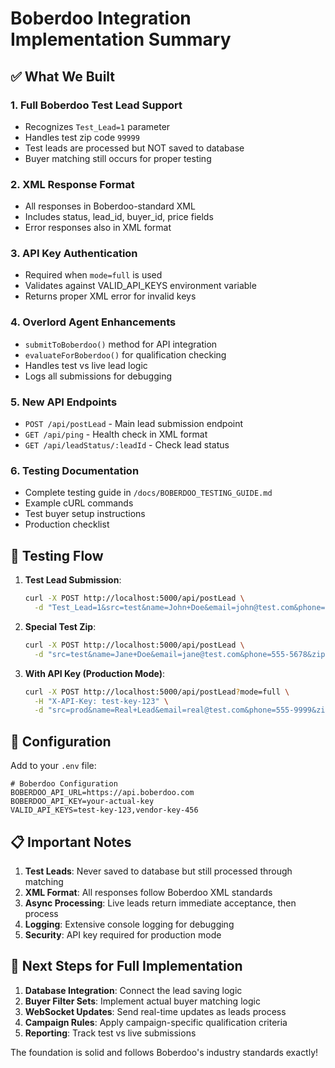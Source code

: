 # Boberdoo Integration Implementation Summary

## ✅ What We Built

### 1. **Full Boberdoo Test Lead Support**
- Recognizes `Test_Lead=1` parameter
- Handles test zip code `99999`
- Test leads are processed but NOT saved to database
- Buyer matching still occurs for proper testing

### 2. **XML Response Format**
- All responses in Boberdoo-standard XML
- Includes status, lead_id, buyer_id, price fields
- Error responses also in XML format

### 3. **API Key Authentication**
- Required when `mode=full` is used
- Validates against VALID_API_KEYS environment variable
- Returns proper XML error for invalid keys

### 4. **Overlord Agent Enhancements**
- `submitToBoberdoo()` method for API integration
- `evaluateForBoberdoo()` for qualification checking
- Handles test vs live lead logic
- Logs all submissions for debugging

### 5. **New API Endpoints**
- `POST /api/postLead` - Main lead submission endpoint
- `GET /api/ping` - Health check in XML format
- `GET /api/leadStatus/:leadId` - Check lead status

### 6. **Testing Documentation**
- Complete testing guide in `/docs/BOBERDOO_TESTING_GUIDE.md`
- Example cURL commands
- Test buyer setup instructions
- Production checklist

## 🧪 Testing Flow

1. **Test Lead Submission**:
   ```bash
   curl -X POST http://localhost:5000/api/postLead \
     -d "Test_Lead=1&src=test&name=John+Doe&email=john@test.com&phone=555-1234&zip=12345"
   ```

2. **Special Test Zip**:
   ```bash
   curl -X POST http://localhost:5000/api/postLead \
     -d "src=test&name=Jane+Doe&email=jane@test.com&phone=555-5678&zip=99999"
   ```

3. **With API Key (Production Mode)**:
   ```bash
   curl -X POST http://localhost:5000/api/postLead?mode=full \
     -H "X-API-Key: test-key-123" \
     -d "src=prod&name=Real+Lead&email=real@test.com&phone=555-9999&zip=90210"
   ```

## 🔧 Configuration

Add to your `.env` file:
```env
# Boberdoo Configuration
BOBERDOO_API_URL=https://api.boberdoo.com
BOBERDOO_API_KEY=your-actual-key
VALID_API_KEYS=test-key-123,vendor-key-456
```

## 📋 Important Notes

1. **Test Leads**: Never saved to database but still processed through matching
2. **XML Format**: All responses follow Boberdoo XML standards
3. **Async Processing**: Live leads return immediate acceptance, then process
4. **Logging**: Extensive console logging for debugging
5. **Security**: API key required for production mode

## 🚀 Next Steps for Full Implementation

1. **Database Integration**: Connect the lead saving logic
2. **Buyer Filter Sets**: Implement actual buyer matching logic
3. **WebSocket Updates**: Send real-time updates as leads process
4. **Campaign Rules**: Apply campaign-specific qualification criteria
5. **Reporting**: Track test vs live submissions

The foundation is solid and follows Boberdoo's industry standards exactly!